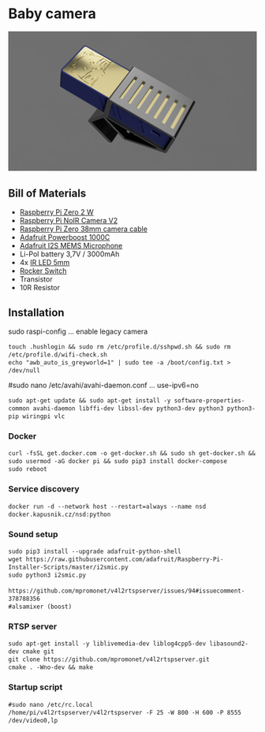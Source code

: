 # Baby camera

![Camera module](doc/camera.png "Camera render")

## Bill of Materials
- [Raspberry Pi Zero 2 W](https://rpishop.cz/zero/4311-raspberry-pi-zero-2-w-5056561800004.html)
- [Raspberry Pi NoIR Camera V2](https://rpishop.cz/mipi-kamerove-moduly/331-raspberry-pi-noir-kamera-modul-v2.html)
- [Raspberry Pi Zero 38mm camera cable](https://rpishop.cz/mipi/695-548-raspberry-pi-zero-kamera-kabel-15cm.html#/153-delka-38_mm)
- [Adafruit Powerboost 1000C](https://learn.adafruit.com/adafruit-powerboost-1000c-load-share-usb-charge-boost)
- [Adafruit I2S MEMS Microphone](https://learn.adafruit.com/adafruit-i2s-mems-microphone-breakout)
- Li-Pol battery 3,7V / 3000mAh
- 4x [IR LED 5mm](https://www.gme.cz/infra-led-5mm-lte5208ac)
- [Rocker Switch](https://www.gme.cz/p-sm101-1r3)
- Transistor
- 10R Resistor

## Installation
sudo raspi-config ... enable legacy camera

    touch .hushlogin && sudo rm /etc/profile.d/sshpwd.sh && sudo rm /etc/profile.d/wifi-check.sh
    echo "awb_auto_is_greyworld=1" | sudo tee -a /boot/config.txt > /dev/null

#sudo nano /etc/avahi/avahi-daemon.conf ... use-ipv6=no

    sudo apt-get update && sudo apt-get install -y software-properties-common avahi-daemon libffi-dev libssl-dev python3-dev python3 python3-pip wiringpi vlc

### Docker
    curl -fsSL get.docker.com -o get-docker.sh && sudo sh get-docker.sh && sudo usermod -aG docker pi && sudo pip3 install docker-compose
    sudo reboot

### Service discovery
    docker run -d --network host --restart=always --name nsd docker.kapusnik.cz/nsd:python

### Sound setup
    sudo pip3 install --upgrade adafruit-python-shell
    wget https://raw.githubusercontent.com/adafruit/Raspberry-Pi-Installer-Scripts/master/i2smic.py
    sudo python3 i2smic.py

    https://github.com/mpromonet/v4l2rtspserver/issues/94#issuecomment-378788356
    #alsamixer (boost)

### RTSP server
    sudo apt-get install -y liblivemedia-dev liblog4cpp5-dev libasound2-dev cmake git
    git clone https://github.com/mpromonet/v4l2rtspserver.git
    cmake . -Wno-dev && make

### Startup script
    #sudo nano /etc/rc.local
    /home/pi/v4l2rtspserver/v4l2rtspserver -F 25 -W 800 -H 600 -P 8555 /dev/video0,lp

